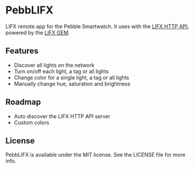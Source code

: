 # PebbLIFX

LIFX remote app for the Pebble Smartwatch. It uses with the [LIFX HTTP API](https://github.com/chendo/lifx-http), powered by the [LIFX GEM](https://github.com/LIFX/lifx-gem).

## Features

* Discover all lights on the network
* Turn on/off each light, a tag or all lights
* Change color for a single light, a tag or all lights
* Manually change hue, saturation and brightness

## Roadmap

* Auto discover the LIFX HTTP API server
* Custom colors

## License

PebbLIFX is available under the MIT license. See the LICENSE file for more info.
